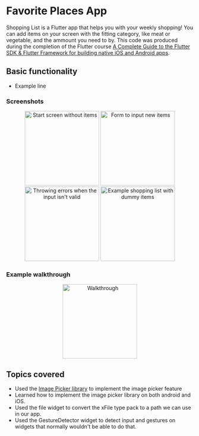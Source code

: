 # Favorite Places App

Shopping List is a Flutter app that helps you with your weekly shopping! You can add items on your screen with the fitting category, like meat or vegetable, and the ammount you need to by. This code was produced during the completion of the Flutter course [A Complete Guide to the Flutter SDK & Flutter Framework for building native iOS and Android apps](https://www.udemy.com/course/learn-flutter-dart-to-build-ios-android-apps/learn/lecture/37130436#overview).

## Basic functionality
- Example line

### Screenshots 
<div align="center">
  <img src="empty_list.png" alt="Start screen without items" width="200"/>
  <img src="adding_item.png" alt="Form to input new items" width="200"/>
  <img src="invalid_input.png" alt="Throwing errors when the input isn't valid" width="200"/>
  <img src="filled_list.png" alt="Example shopping list with dummy items" width="200"/>
</div>

### Example walkthrough
<div align="center">
  <img src="walkthrough.gif" alt="Walkthrough" width="200"/>
</div>

## Topics covered 

- Used the [Image Picker library](https://pub.dev/packages/image_picker) to implement the image picker feature
- Learned how to implement the image picker library on both android and iOS.
- Used the file widget to convert the xFile type pack to a path we can use in our app.
- Used the GestureDetector widget to detect input and gestures on widgets that normally wouldn't be able to do that.